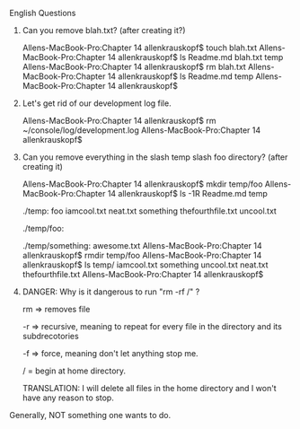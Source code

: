 English Questions

1) Can you remove blah.txt?  (after creating it?)

    Allens-MacBook-Pro:Chapter 14 allenkrauskopf$ touch blah.txt
    Allens-MacBook-Pro:Chapter 14 allenkrauskopf$ ls
    Readme.md	blah.txt	temp
    Allens-MacBook-Pro:Chapter 14 allenkrauskopf$ rm blah.txt
    Allens-MacBook-Pro:Chapter 14 allenkrauskopf$ ls
    Readme.md	temp
    Allens-MacBook-Pro:Chapter 14 allenkrauskopf$
    
2)  Let's get rid of our development log file.

    Allens-MacBook-Pro:Chapter 14 allenkrauskopf$ rm ~/console/log/development.log
    Allens-MacBook-Pro:Chapter 14 allenkrauskopf$
    
3) Can you remove everything in the slash temp slash foo directory? (after creating it)

    Allens-MacBook-Pro:Chapter 14 allenkrauskopf$ mkdir temp/foo
    Allens-MacBook-Pro:Chapter 14 allenkrauskopf$ ls -1R
    Readme.md
    temp
    
    ./temp:
    foo
    iamcool.txt
    neat.txt
    something
    thefourthfile.txt
    uncool.txt
    
    ./temp/foo:
    
    ./temp/something:
    awesome.txt
    Allens-MacBook-Pro:Chapter 14 allenkrauskopf$ rmdir temp/foo
    Allens-MacBook-Pro:Chapter 14 allenkrauskopf$ ls temp/
    iamcool.txt		something		uncool.txt
    neat.txt		thefourthfile.txt
    Allens-MacBook-Pro:Chapter 14 allenkrauskopf$

4) DANGER: Why is it dangerous to run "rm -rf /"  ?

    rm  =>  removes file
    
    -r => recursive, meaning to repeat for every file in the directory and its subdrecotories 
    
    -f => force, meaning don't let anything stop me.
    
    / = begin at home directory.
    
    TRANSLATION: I will delete all files in the home directory and I won't have any reason to stop.
    
  Generally, NOT something one wants to do.





    
    
